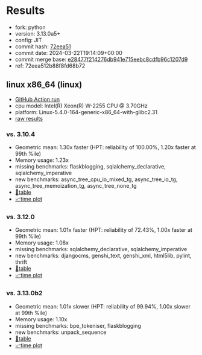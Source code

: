 # Results

- fork: python
- version: 3.13.0a5+
- config: JIT
- commit hash: [72eea51](https://github.com/python/cpython/commit/72eea51)
- commit date: 2024-03-22T19:14:09+00:00
- commit merge base: [e28477f214276db941e715eebc8cdfb96c1207d9](https://github.com/python/cpython/commit/e28477f214276db941e715eebc8cdfb96c1207d9)
- ref: 72eea512b88f8fd68b72

## linux x86_64 (linux)

- [GitHub Action run](https://github.com/faster-cpython/benchmarking/actions/runs/8398451474)
- cpu model: Intel(R) Xeon(R) W-2255 CPU @ 3.70GHz
- platform: Linux-5.4.0-164-generic-x86_64-with-glibc2.31
- [raw results](bm-20240322-linux-x86_64-python-72eea512b88f8fd68b72-3.13.0a5%2B-72eea51.json)

### vs. 3.10.4

- Geometric mean: 1.30x faster (HPT: reliability of 100.00%, 1.20x faster at 99th %ile)
- Memory usage: 1.23x
- missing benchmarks: flaskblogging, sqlalchemy_declarative, sqlalchemy_imperative
- new benchmarks: async_tree_cpu_io_mixed_tg, async_tree_io_tg, async_tree_memoization_tg, async_tree_none_tg
- [📄table](bm-20240322-linux-x86_64-python-72eea512b88f8fd68b72-3.13.0a5%2B-72eea51-vs-3.10.4.md)
- [📈time plot](bm-20240322-linux-x86_64-python-72eea512b88f8fd68b72-3.13.0a5%2B-72eea51-vs-3.10.4.svg)

### vs. 3.12.0

- Geometric mean: 1.01x faster (HPT: reliability of 72.43%, 1.00x faster at 99th %ile)
- Memory usage: 1.08x
- missing benchmarks: sqlalchemy_declarative, sqlalchemy_imperative
- new benchmarks: djangocms, genshi_text, genshi_xml, html5lib, pylint, thrift
- [📄table](bm-20240322-linux-x86_64-python-72eea512b88f8fd68b72-3.13.0a5%2B-72eea51-vs-3.12.0.md)
- [📈time plot](bm-20240322-linux-x86_64-python-72eea512b88f8fd68b72-3.13.0a5%2B-72eea51-vs-3.12.0.svg)

### vs. 3.13.0b2

- Geometric mean: 1.01x slower (HPT: reliability of 99.94%, 1.00x slower at 99th %ile)
- Memory usage: 1.10x
- missing benchmarks: bpe_tokeniser, flaskblogging
- new benchmarks: unpack_sequence
- [📄table](bm-20240322-linux-x86_64-python-72eea512b88f8fd68b72-3.13.0a5%2B-72eea51-vs-3.13.0b2.md)
- [📈time plot](bm-20240322-linux-x86_64-python-72eea512b88f8fd68b72-3.13.0a5%2B-72eea51-vs-3.13.0b2.svg)

